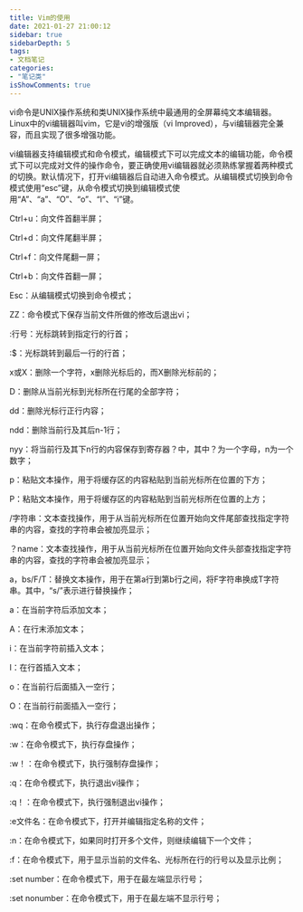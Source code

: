```yaml
---
title: Vim的使用
date: 2021-01-27 21:00:12
sidebar: true
sidebarDepth: 5
tags: 
- 文档笔记
categories:
- "笔记类"
isShowComments: true
---
```



vi命令是UNIX操作系统和类UNIX操作系统中最通用的全屏幕纯文本编辑器。Linux中的vi编辑器叫vim，它是vi的增强版（vi Improved），与vi编辑器完全兼容，而且实现了很多增强功能。

 

vi编辑器支持编辑模式和命令模式，编辑模式下可以完成文本的编辑功能，命令模式下可以完成对文件的操作命令，要正确使用vi编辑器就必须熟练掌握着两种模式的切换。默认情况下，打开vi编辑器后自动进入命令模式。从编辑模式切换到命令模式使用“esc”键，从命令模式切换到编辑模式使用“A”、“a”、“O”、“o”、“I”、“i”键。

 

Ctrl+u：向文件首翻半屏；

Ctrl+d：向文件尾翻半屏；

Ctrl+f：向文件尾翻一屏；

Ctrl+b：向文件首翻一屏；

Esc：从编辑模式切换到命令模式；

ZZ：命令模式下保存当前文件所做的修改后退出vi；

:行号：光标跳转到指定行的行首；

:$：光标跳转到最后一行的行首；

x或X：删除一个字符，x删除光标后的，而X删除光标前的；

D：删除从当前光标到光标所在行尾的全部字符；

dd：删除光标行正行内容；

ndd：删除当前行及其后n-1行；

nyy：将当前行及其下n行的内容保存到寄存器？中，其中？为一个字母，n为一个数字；

p：粘贴文本操作，用于将缓存区的内容粘贴到当前光标所在位置的下方；

P：粘贴文本操作，用于将缓存区的内容粘贴到当前光标所在位置的上方；

/字符串：文本查找操作，用于从当前光标所在位置开始向文件尾部查找指定字符串的内容，查找的字符串会被加亮显示；

？name：文本查找操作，用于从当前光标所在位置开始向文件头部查找指定字符串的内容，查找的字符串会被加亮显示；

a，bs/F/T：替换文本操作，用于在第a行到第b行之间，将F字符串换成T字符串。其中，“s/”表示进行替换操作；

a：在当前字符后添加文本；

A：在行末添加文本；

i：在当前字符前插入文本；

I：在行首插入文本；

o：在当前行后面插入一空行；

O：在当前行前面插入一空行；

:wq：在命令模式下，执行存盘退出操作；

:w：在命令模式下，执行存盘操作；

:w！：在命令模式下，执行强制存盘操作；

:q：在命令模式下，执行退出vi操作；

:q！：在命令模式下，执行强制退出vi操作；

:e文件名：在命令模式下，打开并编辑指定名称的文件；

:n：在命令模式下，如果同时打开多个文件，则继续编辑下一个文件；

:f：在命令模式下，用于显示当前的文件名、光标所在行的行号以及显示比例；

:set number：在命令模式下，用于在最左端显示行号；

:set nonumber：在命令模式下，用于在最左端不显示行号；